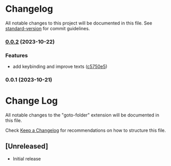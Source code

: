 # Changelog

All notable changes to this project will be documented in this file. See [standard-version](https://github.com/conventional-changelog/standard-version) for commit guidelines.

### [0.0.2](https://github.com/a-ignatev/goto-folder/compare/v0.0.1...v0.0.2) (2023-10-22)


### Features

* add keybinding and improve texts ([c5750e5](https://github.com/a-ignatev/goto-folder/commit/c5750e548bba0d8c6c898b387916d0fb0ad25504))

### 0.0.1 (2023-10-21)

# Change Log

All notable changes to the "goto-folder" extension will be documented in this file.

Check [Keep a Changelog](http://keepachangelog.com/) for recommendations on how to structure this file.

## [Unreleased]

- Initial release